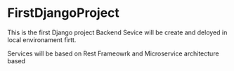 # FirstDjangoProject

This is the first Django project
Backend Sevice will be create and deloyed in local environament firtt.

Services will be based on Rest Frameowrk and Microservice architecture based
